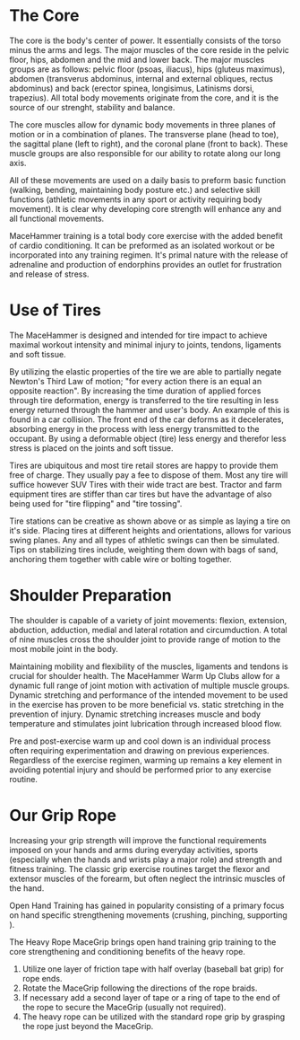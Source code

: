 The Core
========
The core is the body's center of power. It essentially consists of the torso minus the arms and legs. The major muscles of the core reside in the pelvic floor, hips, abdomen and the mid and lower back. The major muscles groups are as follows: pelvic floor (psoas, iliacus), hips (gluteus maximus), abdomen (transverus abdominus, internal and external obliques, rectus abdominus) and back (erector spinea, longisimus, Latinisms dorsi, trapezius). All total body movements originate from the core, and it is the source of our strenght, stability and balance.

The core muscles allow for dynamic body movements in three planes of motion or in a combination of planes. The transverse plane (head to toe), the sagittal plane (left to right), and the coronal plane (front to back). These muscle groups are also responsible for our ability to rotate along our long axis.

All of these movements are used on a daily basis to preform basic function (walking, bending, maintaining body posture etc.) and selective skill functions (athletic movements in any sport or activity requiring body movement). It is clear why developing core strength will enhance any and all functional movements. 

MaceHammer training is a total body core exercise with the added benefit of cardio conditioning. It can be preformed as an isolated workout or be incorporated into any training regimen. It's primal nature with the release of adrenaline and production of endorphins provides an outlet for frustration and release of stress.


Use of Tires
============
The MaceHammer is designed and intended for tire impact to achieve maximal workout intensity and minimal injury to joints, tendons, ligaments and soft tissue.

By utilizing the elastic properties of the tire we are able to partially negate Newton's Third Law of motion;  "for every action there is an equal an opposite reaction". By increasing the time duration of applied forces  through tire deformation, energy is transferred to the tire resulting in less energy returned through the hammer and user's body. An example of this is found in a car collision. The front end of the car deforms as it decelerates, absorbing energy in the process with less energy transmitted to the occupant. By using a deformable object (tire) less energy and therefor less stress is placed  on the joints and soft tissue.

Tires are ubiquitous and most tire retail stores are happy to provide them free of charge. They usually pay a fee to dispose of them. Most any tire will suffice however SUV Tires with their wide tract are best. Tractor and farm equipment tires are stiffer than car tires but have the advantage of also being used for "tire flipping" and "tire  tossing".

Tire stations can be creative as shown above or as simple as laying a tire on it's side. Placing tires at different heights and orientations, allows for various swing planes. Any and all types of athletic swings can then be simulated. Tips on stabilizing tires include, weighting them down with bags of sand, anchoring them together with cable wire or bolting together.

Shoulder Preparation
====================
The shoulder is capable of a variety of joint movements:  flexion, extension, abduction, adduction, medial and lateral rotation and circumduction. A total of nine muscles cross the shoulder joint to provide range of motion to the most mobile joint in the body.

Maintaining mobility and flexibility of the muscles, ligaments and tendons is crucial for shoulder health. The MaceHammer Warm Up Clubs allow for a dynamic full range of joint motion with activation of multiple muscle groups. Dynamic stretching and performance of the intended movement to be used in the exercise has proven to be more beneficial vs. static stretching in the prevention of injury. Dynamic stretching increases muscle and body temperature and stimulates joint lubrication through increased blood flow.

Pre and post-exercise warm up and cool down is an individual process often requiring experimentation and drawing on previous experiences. Regardless of the exercise regimen, warming up remains a key element in avoiding potential injury and should be performed prior to any exercise routine.

Our Grip Rope
=============
Increasing your grip strength will improve the functional requirements imposed on your hands and arms during everyday activities, sports (especially when the hands and wrists play a major role) and strength and fitness training. The classic grip exercise routines target the flexor and extensor muscles of the forearm, but often neglect the intrinsic muscles of the hand.

Open Hand Training has gained in popularity consisting of a primary focus on hand specific strengthening movements (crushing, pinching, supporting ).

The Heavy Rope MaceGrip brings open hand training grip training to the core strengthening and conditioning benefits of the heavy rope.

1. Utilize one layer of friction tape with half overlay (baseball bat grip) for rope ends.
2. Rotate the MaceGrip following the directions of the rope braids.
3. If necessary add a second layer of tape or a ring of tape to the end of the rope to secure the MaceGrip  (usually not required).
4. The heavy rope can be utilized with the standard rope grip by grasping the rope just beyond the MaceGrip.